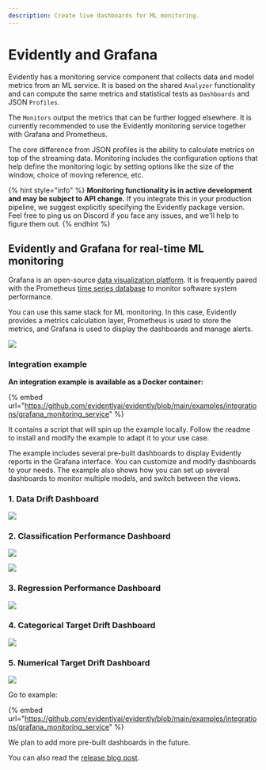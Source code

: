 ```yaml
---
description: Create live dashboards for ML monitoring.
---
```


# Evidently and Grafana

Evidently has a monitoring service component that collects data and model metrics from an ML service. It is based on the shared `Analyzer` functionality and can compute the same metrics and statistical tests as `Dashboards` and JSON `Profiles`.

The `Monitors` output the metrics that can be further logged elsewhere. It is currently recommended to use the Evidently monitoring service together with Grafana and Prometheus.

The core difference from JSON profiles is the ability to calculate metrics on top of the streaming data. Monitoring includes the configuration options that help define the monitoring logic by setting options like the size of the window, choice of moving reference, etc.

{% hint style="info" %}
**Monitoring functionality is in active development and may be subject to API change.** If you integrate this in your production pipeline, we suggest explicitly specifying the Evidently package version. Feel free to ping us on Discord if you face any issues, and we'll help to figure them out.
{% endhint %}

## Evidently and Grafana for real-time ML monitoring

Grafana is an open-source [data visualization platform](https://github.com/grafana/grafana). It is frequently paired with the Prometheus [time series database](https://github.com/prometheus/prometheus) to monitor software system performance.

You can use this same stack for ML monitoring. In this case, Evidently provides a metrics calculation layer, Prometheus is used to store the metrics, and Grafana is used to display the dashboards and manage alerts.

![](../.gitbook/assets/202201\_evidently\_grafana\_service.png)

### Integration example

**An integration example is available as a Docker container:**

{% embed url="https://github.com/evidentlyai/evidently/blob/main/examples/integrations/grafana_monitoring_service" %}

It contains a script that will spin up the example locally. Follow the readme to install and modify the example to adapt it to your use case.

The example includes several pre-built dashboards to display Evidently reports in the Grafana interface. You can customize and modify dashboards to your needs. The example also shows how you can set up several dashboards to monitor multiple models, and switch between the views.

### 1. Data Drift Dashboard

![](../.gitbook/assets/main/evidently\_monitoring\_main.png)

### 2. Classification Performance Dashboard

![](../.gitbook/assets/grafana\_classification\_0-min.png)

![](../.gitbook/assets/grafana\_classification\_2-min.png)

### 3. Regression Performance Dashboard

![](../.gitbook/assets/grafana\_regression\_1-min.png)

### 4. Categorical Target Drift Dashboard

![](../.gitbook/assets/grafana\_cat\_target\_1-min.png)

### 5. Numerical Target Drift Dashboard

![](../.gitbook/assets/grafana\_num\_target\_1-min.png)

Go to example:

{% embed url="https://github.com/evidentlyai/evidently/blob/main/examples/integrations/grafana_monitoring_service" %}

We plan to add more pre-built dashboards in the future.

You can also read the [release blog post](https://evidentlyai.com/blog/evidently-and-grafana-ml-monitoring-live-dashboards).
